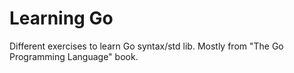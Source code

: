 # Learning Go

Different exercises to learn Go syntax/std lib. Mostly from "The Go Programming Language" book.
